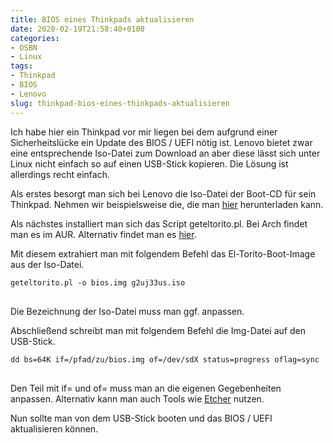 ```yaml
---
title: BIOS eines Thinkpads aktualisieren
date: 2020-02-19T21:58:40+0100
categories:
- OSBN
- Linux
tags:
- Thinkpad  
- BIOS
- Lenovo
slug: thinkpad-bios-eines-thinkpads-aktualisieren
---
```

Ich habe hier ein Thinkpad vor mir liegen bei dem aufgrund einer Sicherheitslücke ein Update des BIOS / UEFI nötig ist. Lenovo bietet zwar eine entsprechende Iso-Datei zum Download an aber diese lässt sich unter Linux nicht einfach so auf einen USB-Stick kopieren. Die Lösung ist allerdings recht einfach.

Als erstes besorgt man sich bei Lenovo die Iso-Datei der Boot-CD für sein Thinkpad. Nehmen wir beispielsweise die, die man [hier](https://pcsupport.lenovo.com/us/de/products/laptops-and-netbooks/thinkpad-x-series-laptops/thinkpad-x230/downloads/ds029187) herunterladen kann.

Als nächstes installiert man sich das Script geteltorito.pl. Bei Arch findet man es im AUR. Alternativ findet man es [hier](https://userpages.uni-koblenz.de/~krienke/ftp/noarch/geteltorito/geteltorito/geteltorito.pl).

Mit diesem extrahiert man mit folgendem Befehl das El-Torito-Boot-Image aus der Iso-Datei.

<pre class="line-numbers language-bash" style="white-space:pre-wrap;">
<code class="language-bash">geteltorito.pl -o bios.img g2uj33us.iso
</code>
</pre>

Die Bezeichnung der Iso-Datei muss man ggf. anpassen.

Abschließend schreibt man mit folgendem Befehl die Img-Datei auf den USB-Stick.

<pre class="line-numbers language-bash" style="white-space:pre-wrap;">
<code class="language-bash">dd bs=64K if=/pfad/zu/bios.img of=/dev/sdX status=progress oflag=sync
</code>
</pre>

Den Teil mit if= und of= muss man an die eigenen Gegebenheiten anpassen. Alternativ kann man auch Tools wie [Etcher](https://www.balena.io/etcher/) nutzen.

Nun sollte man von dem USB-Stick booten und das BIOS / UEFI aktualisieren können.